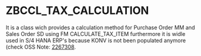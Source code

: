 <H1>ZBCCL_TAX_CALCULATION</H1>

It is a class wich provides a calculation method for Purchase Order MM and Sales Order SD using FM CALCULATE_TAX_ITEM furthermore it is widle used in S/4 HANA ERP's because KONV is not been populated anymore (check OSS Note: <a href="https://launchpad.support.sap.com/#/notes/2267308">2267308</a>.
